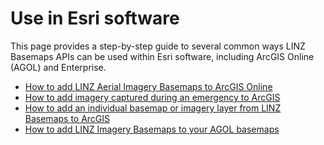 # Use in Esri software

This page provides a step-by-step guide to several common ways LINZ Basemaps APIs can be used within Esri software, including ArcGIS Online (AGOL) and Enterprise.

- [How to add LINZ Aerial Imagery Basemaps to ArcGIS Online][1]
- [How to add imagery captured during an emergency to ArcGIS][2]
- [How to add an individual basemap or imagery layer from LINZ Basemaps to ArcGIS][3]
- [How to add LINZ Imagery Basemaps to your AGOL basemaps][4]

[1]: how-to-add-linz-aerial-imagery-basemaps-to-arcgis-online/README.md
[2]: how-to-add-emergency-imagery-to-arcgis/README.md
[3]: how-to-add-individual-linz-basemaps-layers-to-arcgis/README.md
[4]: how-to-add-linz-basemaps-to-arcgis-online-basemaps/README.md
